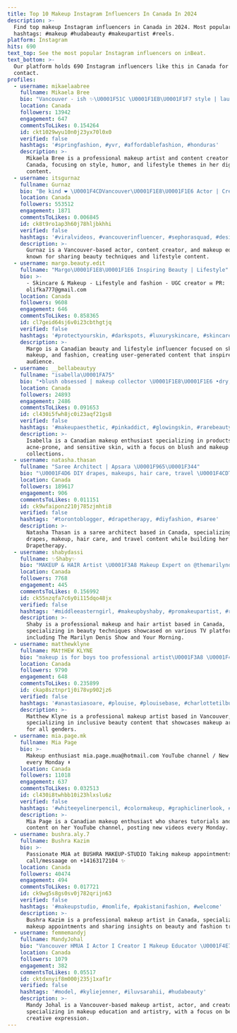 ```yaml
---
title: Top 10 Makeup Instagram Influencers In Canada In 2024
description: >-
  Find top makeup Instagram influencers in Canada in 2024. Most popular
  hashtags: #makeup #hudabeauty #makeupartist #reels.
platform: Instagram
hits: 690
text_top: See the most popular Instagram influencers on inBeat.
text_bottom: >-
  Our platform holds 690 Instagram influencers like this in Canada for you to
  contact.
profiles:
  - username: mikaelaabree
    fullname: Mikaela Bree
    bio: "Vancouver - ish ✨\U0001F51C \U0001F1EB\U0001F1F7 style | laughs | life pro film makeup artist UGC & Pr: mikaela@mikaelaabree.com @shopohne \U0001F484 @mikaelabmakeup"
    location: Canada
    followers: 13942
    engagement: 647
    commentsToLikes: 0.154264
    id: ckt1029wyu10n0j23yx70l0x0
    verified: false
    hashtags: '#springfashion, #yvr, #affordablefashion, #honduras'
    description: >-
      Mikaela Bree is a professional makeup artist and content creator based in
      Canada, focusing on style, humor, and lifestyle themes in her digital
      content.
  - username: itsgurnaz
    fullname: Gurnaz
    bio: "Be kind ❤️ \U0001F4CDVancouver\U0001F1E8\U0001F1E6 Actor | Creator | Makeup Educator #SephoraSquad 23| Cha Addict ✉️collabs/pr: gurnaz@live.ca"
    location: Canada
    followers: 553512
    engagement: 1871
    commentsToLikes: 0.006845
    id: ck8t9ro1ap3h60j78hljbkhhi
    verified: false
    hashtags: '#viralvideos, #vancouverinfluencer, #sephorasquad, #desi'
    description: >-
      Gurnaz is a Vancouver-based actor, content creator, and makeup educator
      known for sharing beauty techniques and lifestyle content.
  - username: margo.beauty.edit
    fullname: "Margo\U0001F1E8\U0001F1E6 Inspiring Beauty | Lifestyle"
    bio: >-
      - Skincare & Makeup - Lifestyle and fashion - UGC creator ✉️ PR:
      olifka777@gmail.com
    location: Canada
    followers: 9608
    engagement: 646
    commentsToLikes: 0.858365
    id: cl7geid64sj6v0i23cbthgtjq
    verified: false
    hashtags: '#protectyourskin, #darkspots, #luxuryskincare, #skincareisselfcare'
    description: >-
      Margo is a Canadian beauty and lifestyle influencer focused on skincare,
      makeup, and fashion, creating user-generated content that inspires her
      audience.
  - username: __bellabeautyy
    fullname: "isabella\U0001FA75"
    bio: "•blush obsessed | makeup collector \U0001F1E8\U0001F1E6 •dry, acne prone & sensitive skin •\U0001F4E7: bellabeautyymakeup@gmail.com •save $!\U0001F447\U0001F3FB"
    location: Canada
    followers: 24893
    engagement: 2486
    commentsToLikes: 0.091653
    id: cl430i5fwh8jc0i23aqf21gs8
    verified: false
    hashtags: '#makeupaesthetic, #pinkaddict, #glowingskin, #rarebeautybyselenagomez'
    description: >-
      Isabella is a Canadian makeup enthusiast specializing in products for dry,
      acne-prone, and sensitive skin, with a focus on blush and makeup
      collections.
  - username: natasha.thasan
    fullname: "Saree Architect | Apsara \U0001F965\U0001F344"
    bio: "\U0001F4D6 DIY drapes, makeups, hair care, travel \U0001F4CDToronto > Mexico \U0001F477\U0001F3FE‍♀️Building @drapetherapy \U0001F48C natashathasan@gmail.com"
    location: Canada
    followers: 189617
    engagement: 906
    commentsToLikes: 0.011151
    id: ck9wfaiponz210j785zjmhti8
    verified: false
    hashtags: '#torontoblogger, #drapetherapy, #diyfashion, #saree'
    description: >-
      Natasha Thasan is a saree architect based in Canada, specializing in DIY
      drapes, makeup, hair care, and travel content while building her brand,
      Drapetherapy.
  - username: shabydassi
    fullname: ✨Shaby✨
    bio: "MAKEUP & HAIR Artist \U0001F3A8 Makeup Expert on @themarilyndenisshow @yourmorning and @ctvottawamorninglive"
    location: Canada
    followers: 7768
    engagement: 445
    commentsToLikes: 0.156992
    id: ck55nzqfa7c6y0i115dqo48jx
    verified: false
    hashtags: '#middleeasterngirl, #makeupbyshaby, #promakeupartist, #reels'
    description: >-
      Shaby is a professional makeup and hair artist based in Canada,
      specializing in beauty techniques showcased on various TV platforms,
      including The Marilyn Denis Show and Your Morning.
  - username: matthewklyne
    fullname: MA††HEW KLYNE
    bio: "makeup is for boys too professional artist\U0001F3A8 \U0001F4CD vancouver, canada \U0001F48C: mklyne.info@gmail.com"
    location: Canada
    followers: 9790
    engagement: 648
    commentsToLikes: 0.235899
    id: ckap8sztnpr1j0i78vp902jz6
    verified: false
    hashtags: '#anastasiasoare, #plouise, #plouisebase, #charlottetilbury'
    description: >-
      Matthew Klyne is a professional makeup artist based in Vancouver, Canada,
      specializing in inclusive beauty content that showcases makeup artistry
      for all genders.
  - username: mia.page.mk
    fullname: Mia Page
    bio: >-
      Makeup enthusiast mia.page.mua@hotmail.com YouTube channel / New video
      every Monday ⬇️
    location: Canada
    followers: 11018
    engagement: 637
    commentsToLikes: 0.032513
    id: cl430i8twhbb10i23hlxslu6z
    verified: false
    hashtags: '#whiteeyelinerpencil, #colormakeup, #graphiclinerlook, #dazedbeauty'
    description: >-
      Mia Page is a Canadian makeup enthusiast who shares tutorials and beauty
      content on her YouTube channel, posting new videos every Monday.
  - username: bushra.aly.7
    fullname: Bushra Kazim
    bio: >-
      Passionate MUA at BUSHRA MAKEUP-STUDIO Taking makeup appointments, to book
      call/messaage on +14163172104 ✨
    location: Canada
    followers: 40474
    engagement: 494
    commentsToLikes: 0.017721
    id: ck9wg5s8gs0sv0j782qrijn63
    verified: false
    hashtags: '#makeupstudio, #momlife, #pakistanifashion, #welcome'
    description: >-
      Bushra Kazim is a professional makeup artist in Canada, specializing in
      makeup appointments and sharing insights on beauty and fashion trends.
  - username: femmemandyj
    fullname: MandyJohal
    bio: "Vancouver HMUA I Actor I Creator I Makeup Educator \U0001F4E7COLLABS . PR : mandeepjohal101@gmail.com Click ⬇️"
    location: Canada
    followers: 1079
    engagement: 382
    commentsToLikes: 0.05517
    id: cktdxnyif8m000j235j1xaf1r
    verified: false
    hashtags: '#model, #kyliejenner, #iluvsarahii, #hudabeauty'
    description: >-
      Mandy Johal is a Vancouver-based makeup artist, actor, and creator,
      specializing in makeup education and artistry, with a focus on beauty and
      creative expression.
---
```


